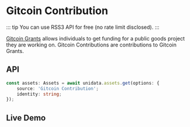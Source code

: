 # Gitcoin Contribution

<Logos type="Assets" :names="['Gitcoin', 'Ethereum', 'Polygon', 'RSS3']" />

::: tip
You can use RSS3 API for free (no rate limit disclosed).
:::

[Gitcoin Grants](https://gitcoin.co/grants/explorer/) allows individuals to get funding for a public goods project they are working on. Gitcoin Contributions are contributions to Gitcoin Grants.

## API

```ts
const assets: Assets = await unidata.assets.get(options: {
    source: 'Gitcoin Contribution';
    identity: string;
});
```

## Live Demo

<Assets :source="'Gitcoin Contribution'" :defaultIdentity="'0xC8b960D09C0078c18Dcbe7eB9AB9d816BcCa8944'" />
